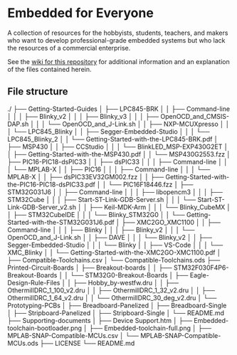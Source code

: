 # Embedded for Everyone
A collection of resources for the hobbyists, students, teachers, and makers who want to develop professional-grade embedded systems but who lack the resources of a commercial enterprise.

See the [wiki for this repository](https://github.com/nathancharlesjones/Embedded-for-Everyone/wiki) for additional information and an explanation of the files contained herein.

## File structure
./
├── Getting-Started-Guides
│   ├── LPC845-BRK
│   │   ├── Command-line
│   │   │   ├── Blinky_v2
│   │   │   ├── Blinky_v3
│   │   │   ├── OpenOCD_and_CMSIS-DAP.sh
│   │   │   └── OpenOCD_and_J-Link.sh
│   │   ├── NXP-MCUXpresso
│   │   │   └── LPC845_Blinky
│   │   ├── Segger-Embedded-Studio
│   │   │   └── LPC845_Blinky_2
│   │   └── Getting-Started-with-the-LPC845-BRK.pdf
│   ├── MSP430
│   │   ├── CCStudio
│   │   │   └── BlinkLED_MSP-EXP430G2ET
│   │   ├── Getting-Started-with-the-MSP430.pdf
│   │   └── MSP430G2553.fzz
│   ├── PIC16-PIC18-dsPIC33
│   │   ├── dsPIC33
│   │   │   ├── Command-line
│   │   │   └── MPLAB-X
│   │   ├── PIC16
│   │   │   ├── Command-line
│   │   │   └── MPLAB-X
│   │   ├── dsPIC33EV32GM002.fzz
│   │   ├── Getting-Started-with-the-PIC16-PIC18-dsPIC33.pdf
│   │   └── PIC16F18446.fzz
│   ├── STM32G031J6
│   │   ├── Command-line
│   │   │   ├── libopencm3
│   │   │   ├── STM32Cube
│   │   │   ├── Start-ST-Link-GDB-Server.sh
│   │   │   └── Start-ST-Link-GDB-Server_v2.sh
│   │   ├── Keil-MDK-Arm
│   │   │   └── Blinky_CubeMX
│   │   ├── STM32CubeIDE
│   │   │   └── Blinky_STM32G0
│   │   └── Getting-Started-with-the-STM32G031J6.pdf
│   ├── XMC2GO_XMC1100
│   │   ├── Command-line
│   │   │   ├── Blinky
│   │   │   ├── Blinky_v2
│   │   │   └── OpenOCD_and_J-Link.sh
│   │   ├── DAVE
│   │   │   └── Blinky_v2
│   │   ├── Segger-Embedded-Studio
│   │   │   └── Blinky
│   │   ├── VS-Code
│   │   │   └── XMC_Blinky
│   │   └── Getting-Started-with-the-XMC2GO-XMC1100.pdf
│   ├── Compatible-Toolchains.csv
│   └── Compatible-Toolchains.ods
├── Printed-Circuit-Boards
│   ├── Breakout-boards
│   │   ├── STM32F030F4P6-Breakout-Boards
│   │   └── STM32G0-Breakout-Boards
│   ├── Eagle-Design-Rule-Files
│   │   ├── Hobby_by-westfw.dru
│   │   ├── OthermillDRC_1_100_v2.dru
│   │   ├── OthermillDRC_1_32_v2.dru
│   │   ├── OthermillDRC_1_64_v2.dru
│   │   └── OthermillDRC_30_deg_v2.dru
│   └── Prototyping-PCBs
│       ├── Breadboard-Panelized
│       ├── Breadboard-Single
│       ├── Stripboard-Panelized
│       ├── Stripboard-Single
│       └── README.md
├── Supporting-documents
│   ├── Device Support.htm
│   ├── Embedded-toolchain-bootloader.png
│   ├── Embedded-toolchain-full.png
│   ├── MPLAB-SNAP-Compatible-MCUs.csv
│   └── MPLAB-SNAP-Compatible-MCUs.ods
├── LICENSE
└── README.md
